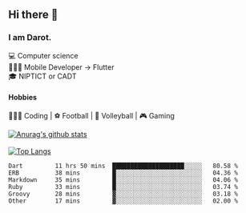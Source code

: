 ## Hi there 👋

### I am Darot.

💻 Computer science <br>
🧑🏻‍💻 Mobile Developer -> Flutter<br>
🎓 NIPTICT or CADT<br>

#### Hobbies 
🧑🏻‍💻 Coding  |  ⚽️ Football | 🏐 Volleyball | 🎮 Gaming<br>

<!-- [![Darot's GitHub stats](https://github-readme-stats.vercel.app/api?username=darot-chen)](https://github.com/darot-chen/github-readme-stats) -->
<!--
**darot-chen/darot-chen** is a ✨ _special_ ✨ repository because its `README.md` (this file) appears on your GitHub profile.

Here are some ideas to get you started:

- 🔭 I’m currently working on ...
- 🌱 I’m currently learning ...
- 👯 I’m looking to collaborate on ...
- 🤔 I’m looking for help with ...
- 💬 Ask me about ...
- 📫 How to reach me: ...
- 😄 Pronouns: ...
- ⚡ Fun fact: ...
-->

[![Anurag's github stats](https://github-readme-stats.vercel.app/api?username=darot-chen&count_private=true&theme=cobalt&show_icons=true)](https://github.com/darot-chen)
</br>
</br>
[![Top Langs](https://github-readme-stats.vercel.app/api/top-langs/?username=darot-chen&layout=compact&theme=cobalt)](https://github.com/darot-chen/)


<!--START_SECTION:waka-->

```text
Dart         11 hrs 50 mins  ████████████████████░░░░░   80.58 %
ERB          38 mins         █░░░░░░░░░░░░░░░░░░░░░░░░   04.36 %
Markdown     35 mins         █░░░░░░░░░░░░░░░░░░░░░░░░   04.06 %
Ruby         33 mins         █░░░░░░░░░░░░░░░░░░░░░░░░   03.74 %
Groovy       28 mins         ▓░░░░░░░░░░░░░░░░░░░░░░░░   03.18 %
Other        17 mins         ▓░░░░░░░░░░░░░░░░░░░░░░░░   02.00 %
```

<!--END_SECTION:waka-->
